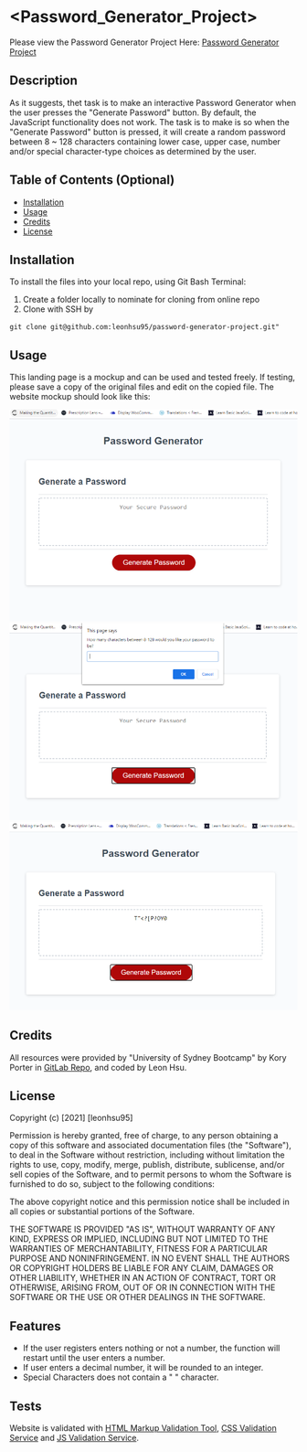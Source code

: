 # <Password_Generator_Project>

Please view the Password Generator Project Here: [Password Generator Project](https://leonhsu95.github.io/password-generator-project/)

## Description

As it suggests, thet task is to make an interactive Password Generator when the user presses the "Generate Password" button. By default, the JavaScript functionality does not work. The task is to make is so when the "Generate Password" button is pressed, it will create a random password between 8 ~ 128 characters containing lower case, upper case, number and/or special character-type choices as determined by the user.

## Table of Contents (Optional)

- [Installation](#installation)
- [Usage](#usage)
- [Credits](#credits)
- [License](#license)

## Installation

To install the files into your local repo, using Git Bash Terminal:

1) Create a folder locally to nominate for cloning from online repo
2) Clone with SSH by

```GitBash Commands
git clone git@github.com:leonhsu95/password-generator-project.git"
 ```

## Usage

This landing page is a mockup and can be used and tested freely. If testing, please save a copy of the original files and edit on the copied file.
The website mockup should look like this:

 ![Password Generator Default](assets/screenshots/screenshot.png)
 ![Password Generator Function Activated](assets/screenshots/screenshot2.png)
 ![Password generated with only uppercase, number and special characters selected](assets/screenshots/screenshot3.png)

## Credits

All resources were provided by "University of Sydney Bootcamp" by Kory Porter in [GitLab Repo](https://sydney.bootcampcontent.com/university-of-sydney/usyd-syd-fsf-pt-02-2021-u-c), and coded by Leon Hsu.

## License

Copyright (c) [2021] [leonhsu95]

Permission is hereby granted, free of charge, to any person obtaining a copy
of this software and associated documentation files (the "Software"), to deal
in the Software without restriction, including without limitation the rights
to use, copy, modify, merge, publish, distribute, sublicense, and/or sell
copies of the Software, and to permit persons to whom the Software is
furnished to do so, subject to the following conditions:

The above copyright notice and this permission notice shall be included in all
copies or substantial portions of the Software.

THE SOFTWARE IS PROVIDED "AS IS", WITHOUT WARRANTY OF ANY KIND, EXPRESS OR
IMPLIED, INCLUDING BUT NOT LIMITED TO THE WARRANTIES OF MERCHANTABILITY,
FITNESS FOR A PARTICULAR PURPOSE AND NONINFRINGEMENT. IN NO EVENT SHALL THE
AUTHORS OR COPYRIGHT HOLDERS BE LIABLE FOR ANY CLAIM, DAMAGES OR OTHER
LIABILITY, WHETHER IN AN ACTION OF CONTRACT, TORT OR OTHERWISE, ARISING FROM,
OUT OF OR IN CONNECTION WITH THE SOFTWARE OR THE USE OR OTHER DEALINGS IN THE
SOFTWARE.

## Features

- If the user registers enters nothing or not a number, the function will restart until the user enters a number.
- If user enters a decimal number, it will be rounded to an integer.
- Special Characters does not contain a " " character. 

## Tests

Website is validated with [HTML Markup Validation Tool](https://validator.w3.org/), [CSS Validation Service](https://jigsaw.w3.org/css-validator/) and [JS Validation Service](https://jshint.com/).
